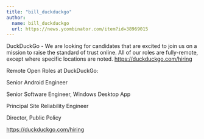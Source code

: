 ```yaml
---
title: "bill_duckduckgo"
author:
  name: bill_duckduckgo
  url: https://news.ycombinator.com/item?id=38969015
---
```

DuckDuckGo - We are looking for candidates that are excited to join us on a mission to raise the standard of trust online. All of our roles are fully-remote, except where specific locations are noted.
<a href="https:&#x2F;&#x2F;duckduckgo.com&#x2F;hiring" rel="nofollow">https:&#x2F;&#x2F;duckduckgo.com&#x2F;hiring</a>

Remote Open Roles at DuckDuckGo:

Senior Android Engineer

Senior Software Engineer, Windows Desktop App

Principal Site Reliability Engineer

Director, Public Policy

<a href="https:&#x2F;&#x2F;duckduckgo.com&#x2F;hiring" rel="nofollow">https:&#x2F;&#x2F;duckduckgo.com&#x2F;hiring</a>
